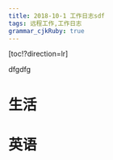 ```yaml
---
title: 2018-10-1 工作日志sdf
tags: 远程工作,工作日志
grammar_cjkRuby: true
---
```


[toc!?direction=lr]

dfgdfg

# 生活

# 英语